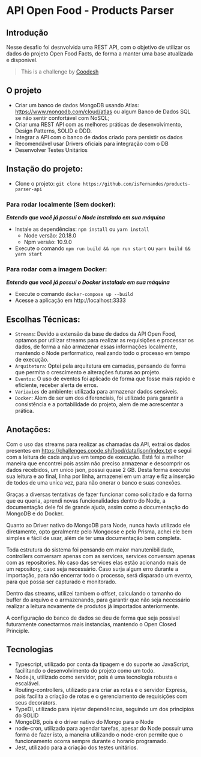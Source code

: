 # API Open Food - Products Parser

## Introdução

Nesse desafio foi desnvolvida uma REST API, com o objetivo de utilizar os dados do projeto Open Food Facts, de forma a manter uma base atualizada e disponivel.

> This is a challenge by [Coodesh](https://coodesh.com/)

## O projeto

- Criar um banco de dados MongoDB usando Atlas: https://www.mongodb.com/cloud/atlas ou algum Banco de Dados SQL se não sentir confortável com NoSQL;
- Criar uma REST API com as melhores práticas de desenvolvimento, Design Patterns, SOLID e DDD.
- Integrar a API com o banco de dados criado para persistir os dados
- Recomendável usar Drivers oficiais para integração com o DB
- Desenvolver Testes Unitários

## Instação do projeto:

- Clone o projeto: `git clone https://github.com/isFernandes/products-parser-api`

### Para rodar localmente (Sem docker):

**_Entendo que você já possui o Node instalado em sua máquina_**

- Instale as dependências: `npm install` ou `yarn install`
  - Node versão: 20.18.0
  - Npm versão: 10.9.0
- Execute o comando `npm run build && npm run start` ou `yarn build && yarn start`

### Para rodar com a imagem Docker:

**_Entendo que você já possui o Docker instalado em sua máquina_**

- Execute o comando `docker-compose up --build`
- Acesse a aplicação em http://localhost:3333

## Escolhas Técnicas:

- `Streams`: Devido a extensão da base de dados da API Open Food, optamos por utilizar streams para realizar as requisições e processar os dados, de forma a não armazenar essas informações localmente, mantendo o Node performatico, realizando todo o processo em tempo de execução.
- `Arquitetura`: Optei pela arquitetura em camadas, pensando de forma que permita o crescimento e alterações futuras ao projeto.
- `Eventos`: O uso de eventos foi aplicado de forma que fosse mais rapido e eficiente, receber alerta de erros.
- `Variavies` de ambiente: utilizada para armazenar dados sensiveis.
- `Docker`: Alem de ser um dos diferenciais, foi utilizado para garantir a consistência e a portabilidade do projeto, alem de me acrescentar a prática.

## Anotações:

Com o uso das streams para realizar as chamadas da API, extrai os dados presentes em https://challenges.coode.sh/food/data/json/index.txt e segui com a leitura de cada arquivo em tempo de execução. Está foi a melhor maneira que encontrei pois assim não preciso armazenar e descomprir os dados recebidos, um unico json, possui quase 2 GB. Desta forma executei sua leitura e ao final, linha por linha, armazenei em um array e fiz a inserção de todos de uma unica vez, para não onerar o banco e suas conexões.

Graças a diversas tentativas de fazer funcionar como solicitado e da forma que eu queria, aprendi novas funcionalidades dentro do Node, a documentação dele foi de grande ajuda, assim como a documentação do MongoDB e do Docker.

Quanto ao Driver nativo do MongoDB para Node, nunca havia utilizado ele diretamente, opto geralmente pelo Mongoose e pelo Prisma, achei ele bem simples e fácil de usar, além de ter uma documentação bem completa.

Toda estrutura do sistema foi pensando em maior manutenibilidade, controllers conversam apenas com as services, services conversam apenas com as repositories. No caso das services elas estão acionando mais de um repository, caso seja necessário. Caso surja algum erro durante a importação, para não encerrar todo o processo, será disparado um evento, para que possa ser capturado e monitorado.

Dentro das streams, utilizei tambem o offset, calculando o tamanho do buffer do arquivo e o armazenando, para garantir que não seja necessário realizar a leitura novamente de produtos já importados anteriormente.

A configuração do banco de dados se deu de forma que seja possivel futuramente conectarmos mais instancias, mantendo o Open Closed Principle.

## Tecnologias

- Typescript, utilizado por conta da tipagem e do suporte ao JavaScript, facilitando o desenvolvimento do projeto como um todo.
- Node.js, utilizado como servidor, pois é uma tecnologia robusta e escalável.
- Routing-controllers, utilizado para criar as rotas e o servidor Express, pois facilita a criação de rotas e o gerenciamento de requisições com seus decorators.
- TypeDI, utilizado para injetar dependências, seguindo um dos principios do SOLID
- MongoDB, pois é o driver nativo do Mongo para o Node
- node-cron, utilizado para agendar tarefas, apesar do Node possuir uma forma de fazer isto, a maneira utilizando o node-cron permite que o funcionamento ocorra sempre durante o horario programado.
- Jest, utilizado para a criação dos testes unitários.
